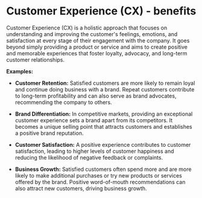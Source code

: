# Customer Experience (CX) - benefits

Customer Experience (CX) is a holistic approach that focuses on understanding and improving the customer's feelings, emotions, and satisfaction at every stage of their engagement with the company. It goes beyond simply providing a product or service and aims to create positive and memorable experiences that foster loyalty, advocacy, and long-term customer relationships.

**Examples:**

* **Customer Retention:** Satisfied customers are more likely to remain loyal and continue doing business with a brand. Repeat customers contribute to long-term profitability and can also serve as brand advocates, recommending the company to others.

* **Brand Differentiation:** In competitive markets, providing an exceptional customer experience sets a brand apart from its competitors. It becomes a unique selling point that attracts customers and establishes a positive brand reputation.

* **Customer Satisfaction:** A positive experience contributes to customer satisfaction, leading to higher levels of customer happiness and reducing the likelihood of negative feedback or complaints.

* **Business Growth:** Satisfied customers often spend more and are more likely to make additional purchases or try new products or services offered by the brand. Positive word-of-mouth recommendations can also attract new customers, driving business growth.
